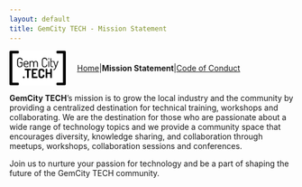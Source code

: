 ```yaml
---
layout: default
title: GemCity TECH - Mission Statement
---
```


<span style="display: flex; align-items: center;">  
  <img src="GCTSquareWhiteForeground.png" alt="GemCity TECH logo" style="width: 100px; margin-right: 20px;" />
  <a href="./"> Home</a> | <strong> Mission Statement</strong> | <a href="./CodeOfConduct">Code of Conduct</a>
</span>

**GemCity TECH**’s mission is to grow the local industry and the community by
providing a centralized destination for technical training, workshops and
collaborating. We are the destination for those who are passionate about a wide
range of technology topics and we provide a community space that encourages
diversity, knowledge sharing, and collaboration through meetups, workshops,
collaboration sessions and conferences.

Join us to nurture your passion for technology and be a part of shaping the future of the GemCity TECH community.
